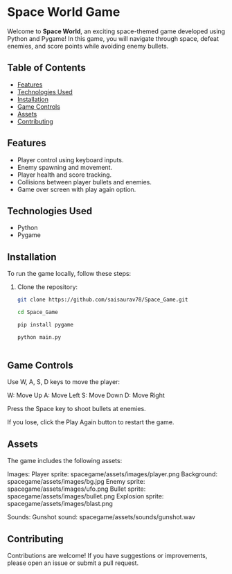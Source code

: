 # Space World Game

Welcome to **Space World**, an exciting space-themed game developed using Python and Pygame! In this game, you will navigate through space, defeat enemies, and score points while avoiding enemy bullets.

## Table of Contents

- [Features](#features)
- [Technologies Used](#technologies-used)
- [Installation](#installation)
- [Game Controls](#game-controls)
- [Assets](#assets)
- [Contributing](#contributing)


## Features

- Player control using keyboard inputs.
- Enemy spawning and movement.
- Player health and score tracking.
- Collisions between player bullets and enemies.
- Game over screen with play again option.

## Technologies Used

- Python
- Pygame

## Installation

To run the game locally, follow these steps:

1. Clone the repository:
   ```bash
   git clone https://github.com/saisaurav78/Space_Game.git
   
   cd Space_Game
   
   pip install pygame
   
   python main.py
  
## Game Controls

Use W, A, S, D keys to move the player:

W: Move Up
A: Move Left
S: Move Down
D: Move Right

Press the Space key to shoot bullets at enemies.

If you lose, click the Play Again button to restart the game.

## Assets

The game includes the following assets:

Images:
Player sprite: spacegame/assets/images/player.png
Background: spacegame/assets/images/bg.jpg
Enemy sprite: spacegame/assets/images/ufo.png
Bullet sprite: spacegame/assets/images/bullet.png
Explosion sprite: spacegame/assets/images/blast.png

Sounds:
Gunshot sound: spacegame/assets/sounds/gunshot.wav

## Contributing
Contributions are welcome! If you have suggestions or improvements, please open an issue or submit a pull request.

